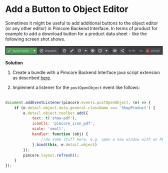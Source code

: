 # Add a Button to Object Editor

Sometimes it might be useful to add additional buttons to the object editor (or any other editor) in Pimcore Backend 
Interface. In terms of product for example to add a download button for a product data sheet - like the following 
screen shot shows. 

![Button](../img/button.png)


**Solution**

1) Create a bundle with a Pimcore Backend Interface java script extension as described 
[here](../../Development_Documentation/20_Extending_Pimcore/13_Bundle_Developers_Guide/06_Event_Listener_UI.md). 

2) Implement a listener for the `postOpenObject` event like follows: 

```javascript

document.addEventListener(pimcore.events.postOpenObject, (e) => {
    if (e.detail.object.data.general.className === 'ShopProduct') {
        e.detail.object.toolbar.add({
            text: t('show-pdf'),
            iconCls: 'pimcore_icon_pdf',
            scale: 'small',
            handler: function (obj) {
                //do some stuff here, e.g. open a new window with an PDF download
            }.bind(this, e.detail.object)
        });
        pimcore.layout.refresh();
    }
});
```
